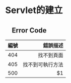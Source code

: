 # Servlet的建立

## 　Error Code
| 編號        | 錯誤描述 |  
| --------   | -----:  |
| 404        | 找不到頁面   |  
| 405        |  找不到可執行方法    | 
| 500        |    $1    | 
